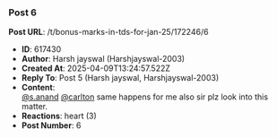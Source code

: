 ### Post 6
**Post URL**: /t/bonus-marks-in-tds-for-jan-25/172246/6
- **ID**: 617430
- **Author**: Harsh jayswal (Harshjayswal-2003)
- **Created At**: 2025-04-09T13:24:57.522Z
- **Reply To**: Post 5 (Harsh jayswal, Harshjayswal-2003)
- **Content**:  
  <a class="mention" href="/u/s.anand">@s.anand</a> <a class="mention" href="/u/carlton">@carlton</a> same happens for me also sir plz look into this matter.
- **Reactions**: heart (3)
- **Post Number**: 6

